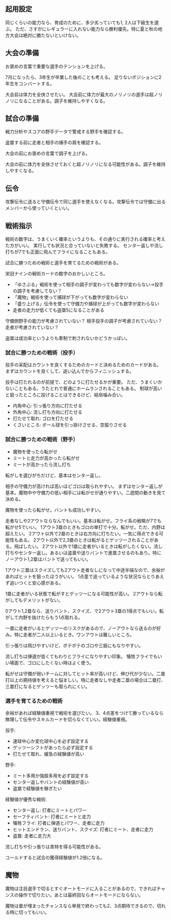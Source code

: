## 起用設定

同じくらいの能力なら、育成のために、多少劣っていても1, 2人は下級生を選ぶ。
ただ、さすがにレギュラーに入れない能力なら勝利優先。特に夏と秋の地方大会は絶対に勝たないといけない。

## 大会の準備

お褒めの言葉で重要な選手のテンションを上げる。

7月になったら、3年生が卒業した後のことも考える。
足りないポジションに2年生をコンバートする。

大会前は体力を全快させたい。
大会前に体力が最大のノリノリの選手は超ノリノリになることがある。調子を維持しやすくなる。

## 試合の準備

戦力分析やスコアの野手データで警戒する野手を確認する。

盗塁する前に走者と相手の捕手の肩を確認する。

大会の前にお褒めの言葉で調子を上げる。

大会の前に体力を全快させておくと超ノリノリになる可能性がある。調子を維持しやすくなる。

## 伝令

攻撃伝令に送ると守備伝令で同じ選手を使えなくなる。攻撃伝令では守備に出るメンバーから使っていくといい。

## 戦術指示

戦術の数字は、うまくいく確率というよりも、その通りに実行される確率と考えた方がいい。
実行しても状況と合っていないと失敗する。
センター返しや流し打ちが7でも正面に飛んでフライになることもある。

試合に勝つための戦術と選手を育てるための戦術がある。

栄冠ナインの戦術カードの数字のおかしいところ。

- 「ゆさぶる」戦術を使って相手の調子が変わっても数字が変わらない→投手の調子を考慮してない？
- 「魔物」戦術を使って捕球が下がっても数字が変わらない
- 「盛り上げる」伝令を使って守備力や捕球が上がっても数字が変わらない
- 走者の走力が低くても盗塁5になることがある

守備側野手の能力が考慮されていない？
相手投手の調子が考慮されていない？
走者が考慮されていない？

盗塁は成功率というよりも牽制で刺されないかどうかっぽい。

### 試合に勝つための戦術（投手）

投手の采配はカウントを良くするためのカードと決めるためのカードがある。
まずはカウントを良くして、追い込んでからフィニッシュする。

投手は打たれるのが前提で、どのように打たせるかが重要。
ただ、うまくいかないこともある。うたとれで普通にホームランされることもある。
制球が高いと狙ったところに投げることはできるけど、結局噛み合い。

- 内角中心: 引っ張り方向に打たせる
- 外角中心: 流し打ち方向に打たせる
- 打たせて取れ: ゴロを打たせる
- くさいところ: ボール球を引っ掛けさせる、空振りさせる

### 試合に勝つための戦術（野手）

- 魔物を使ったら転がせ
- ミートと走力が高かったら転がせ
- ミートが高かったら流し打ち

転がしを選びがちだけど、基本はセンター返し。

相手の守備力が高ければ高いほどゴロは取られやすい。
まずはセンター返しが基本。魔物中や守備力の低い相手には転がせが通りやすい。二遊間の動きを見て決める。

魔物を使ったら転がせ。バントも成功しやすい。

走者なしや2アウトならなんでもいい。基本は転がせ。フライ系の戦略が7でも転がせ5でいい。
1アウト3塁のときもゴロの単打で十分。転がせ。ただ、内野は超えたい。
2アウト以外で2塁のときは右方向に打ちたい。一気に得点できる可能性もある。
2アウト以外で2,3塁のときは転がるとゲッツーされることがある。飛ばしたい。
2アウト以外で1塁に走者がいるときは転がしたくない。流し打ちやセンター返し。あるいは盗塁や送りバントで進塁させるのもあり。特にノーアウト1,2塁はバントで送ってもいい。

1アウト三塁はスクイズしても2アウト走者なしになって中途半端なので、余裕があればヒットを狙ったほうがいい。
1点差で追っているような状況ならとりあえず追いつくと安心感がある。

1塁に走者がいる状態で転がすとゲッツーになる可能性が高い。
2アウトなら転がしてもデメリットがない。

0アウト1,2塁なら、送りバント、スクイズ、で2アウト3塁の1得点でもいい。転がして内野を抜けたらもう1点取れる。

一塁に走者がいるとゲッツーのリスクがあるので、ノーアウトなら送るのが好み。特に走者が二人以上いるとき。ワンアウトは難しいところ。

引っ張りは飛びやすいけど、ボテボテのゴロや三振にもなりやすい。

流し打ちは弾道が低くてもわりとフライになりやすい印象。
犠牲フライでもいい場面で、ゴロにしたくない時はよく使う。

転がせは守備が弱いチームに対してヒット率が高いけど、伸び代が少ない。二塁打以上の期待値を考えると悩ましい。特に走者なしや走者二塁の場合は二塁打、三塁打になるとゲッツーも取られにくい。

### 選手を育てるための戦術

余裕があれば経験値重視で戦術を選びたい。
3、4点差をつけて勝っているなら無理して伝令やスキルカードを切らなくていい。経験値重視。

投手:

- 速球中心か変化球中心を必ず設定する
- ゲッツーシフトがあったら必ず設定する
- 打たせて取れ、緩急の経験値が高い

野手:

- ミート多用か強振多用を必ず設定する
- センター返しやバントの経験値が高い
- 盗塁で経験値を稼ぎたい

経験値が優秀な戦術:

- センター返し: 打者にミートとパワー
- セーフティバント: 打者にミートと走力
- 犠牲フライ: 打者に弾道とパワー、走者に走力
- ヒットエンドラン、送りバント、スクイズ: 打者にミート、走者に走力
- 盗塁: 走者に走力大

流し打ちや引っ張りは青特を得る可能性がある。

コールドすると試合の獲得経験値が1.2倍になる。

## 魔物

魔物は注目選手で切るとすぐオートモードに入ることがあるので、できればチャンスの操作で切りたい。あとは最終回ならオートモードにならない。

魔物は塁が埋まったチャンスなら単発で終わっても2、3点期待できるので、切れる時に切ってもいい。
